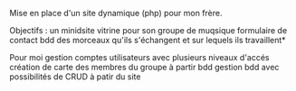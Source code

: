 Mise en place d'un site dynamique (php) pour mon frère.

Objectifs :
un minidsite vitrine pour son groupe de muqsique
formulaire de contact
bdd des morceaux qu'ils s'échangent et sur lequels ils travaillent*

Pour moi
gestion comptes utilisateurs avec plusieurs niveaux d'accés
création de carte des membres du groupe à partir bdd
gestion bdd avec possibilités de CRUD à patir du site